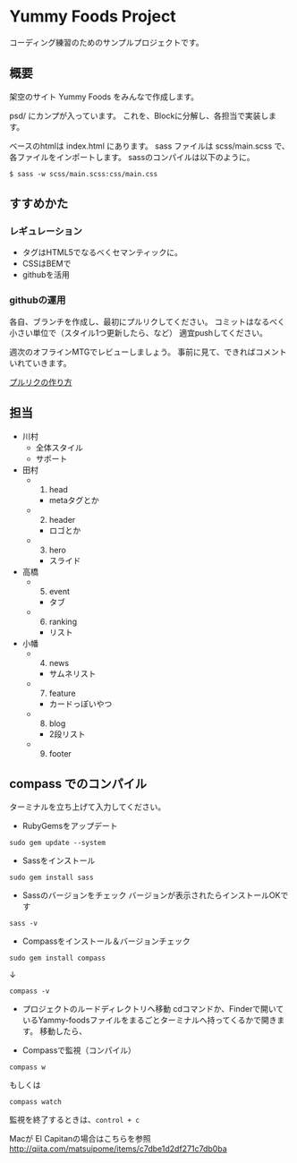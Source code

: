 # Yummy Foods Project

コーディング練習のためのサンプルプロジェクトです。

## 概要

架空のサイト Yummy Foods をみんなで作成します。

psd/ にカンプが入っています。
これを、Blockに分解し、各担当で実装します。

ベースのhtmlは index.html にあります。
sass ファイルは scss/main.scss で、各ファイルをインポートします。
sassのコンパイルは以下のように。

```
$ sass -w scss/main.scss:css/main.css
```

## すすめかた

### レギュレーション
- タグはHTML5でなるべくセマンティックに。
- CSSはBEMで
- githubを活用

### githubの運用

各自、ブランチを作成し、最初にプルリクしてください。
コミットはなるべく小さい単位で（スタイル1つ更新したら、など）
適宜pushしてください。

週次のオフラインMTGでレビューしましょう。
事前に見て、できればコメントいれていきます。

[プルリクの作り方](https://github.com/ediplex/yummy-foods/wiki/%E3%83%97%E3%83%AB%E3%83%AA%E3%82%AF%E3%81%AE%E4%BD%9C%E3%82%8A%E6%96%B9)

## 担当

- 川村
  - 全体スタイル
  - サポート
- 田村
  - 1. head
    - metaタグとか
  - 2. header
    - ロゴとか
  - 3. hero
    - スライド
- 高橋
  - 5. event
    - タブ
  - 6. ranking
    - リスト
- 小幡
  - 4. news
    - サムネリスト
  - 7. feature
    - カードっぽいやつ
  - 8. blog
    - 2段リスト
  - 9. footer


## compass でのコンパイル

ターミナルを立ち上げて入力してください。


- RubyGemsをアップデート
```
sudo gem update --system
```

- Sassをインストール
```
sudo gem install sass
```

- Sassのバージョンをチェック
バージョンが表示されたらインストールOKです
```
sass -v
```

- Compassをインストール＆バージョンチェック
```
sudo gem install compass
```
↓
```
compass -v
```

- プロジェクトのルードディレクトリへ移動
cdコマンドか、Finderで開いているYammy-foodsファイルをまるごとターミナルへ持ってくるかで開きます。
移動したら、

- Compassで監視（コンパイル）
```
compass w
```
もしくは
```
compass watch
```

監視を終了するときは、`control + c`

Macが El Capitanの場合はこちらを参照
http://qiita.com/matsuipome/items/c7dbe1d2df271c7db0ba

